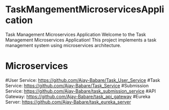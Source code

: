 # TaskMangementMicroservicesApplication

Task Management Microservices Application
Welcome to the Task Management Microservices Application! This project implements a task management system using microservices architecture.

# Microservices
#User Service: https://github.com/Ajay-Babare/Task_User_Service
#Task Service: https://github.com/Ajay-Babare/Task_Service
#Submission Service: https://github.com/Ajay-Babare/task_submission_service
#API Gateway: https://github.com/Ajay-Babare/task_api_gateway
#Eureka Server: https://github.com/Ajay-Babare/task_eureka_server
